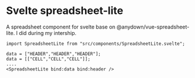 #
# Svelte spreadsheet-lite

A spreadsheet component for svelte base on @anydown/vue-spreadsheet-lite.
I did during my intership.

```
import SpreadsheetLite from "src/components/SpreadsheetLite.svelte";

data = ["HEADER","HEADER","HEADER"];
data = [["CELL","CELL","CELL"]];
....
<SpreadsheetLite bind:data bind:header />
```
